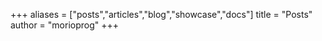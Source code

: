 +++
aliases = ["posts","articles","blog","showcase","docs"]
title = "Posts"
author = "morioprog"
+++
